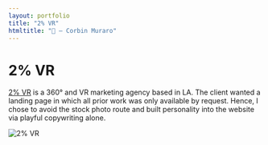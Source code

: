 ```yaml
---
layout: portfolio
title: "2% VR"
htmltitle: "🥛 — Corbin Muraro"
---
```


# 2% VR

[2% VR](http://corbinmuraro.com/2percentvr) is a 360° and VR marketing agency based in LA. The client wanted a landing page in which all prior work was only available by request. Hence, I chose to avoid the stock photo route and built personality into the website via playful copywriting alone.

![2% VR]({{site.baseurl}}/images/2percent-images/2percent-hq.png)
